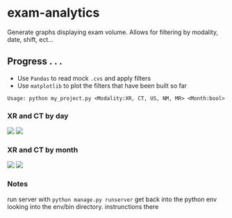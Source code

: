 # exam-analytics
Generate graphs displaying exam volume. Allows for filtering by modality, date, shift, ect...

## Progress . . .
- Use `Pandas` to read mock `.cvs` and apply filters
- Use `matplotlib` to plot the filters that have been built so far

```Usage: python my_project.py <Modality:XR, CT, US, NM, MR> <Month:bool>```

### XR and CT by day

![](/img/ct-day.png)
![](/img/xr-day.png)

### XR and CT by month

![](/img/ct-month.png)
![](/img/xr-month.png)

### Notes

run server with `python manage.py runserver`
get back into the python env looking into the env/bin directory. instrunctions there